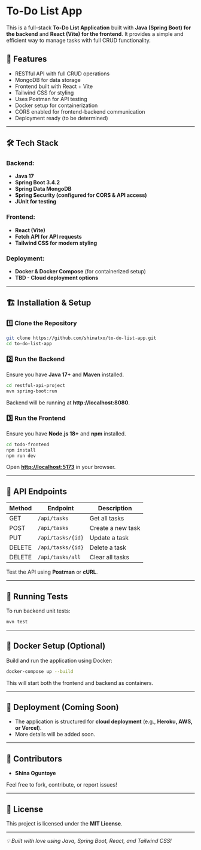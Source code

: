 # To-Do List App

This is a full-stack **To-Do List Application** built with **Java (Spring Boot) for the backend** and **React (Vite) for the frontend**. It provides a simple and efficient way to manage tasks with full CRUD functionality.

## 🚀 Features
- RESTful API with full CRUD operations
- MongoDB for data storage
- Frontend built with React + Vite
- Tailwind CSS for styling
- Uses Postman for API testing
- Docker setup for containerization
- CORS enabled for frontend-backend communication
- Deployment ready (to be determined)

---

## 🛠️ Tech Stack
### Backend:
- **Java 17**
- **Spring Boot 3.4.2**
- **Spring Data MongoDB**
- **Spring Security (configured for CORS & API access)**
- **JUnit for testing**

### Frontend:
- **React (Vite)**
- **Fetch API for API requests**
- **Tailwind CSS for modern styling**

### Deployment:
- **Docker & Docker Compose** (for containerized setup)
- **TBD - Cloud deployment options**

---

## 🏗️ Installation & Setup

### 1️⃣ Clone the Repository
```sh
git clone https://github.com/shinatxo/to-do-list-app.git
cd to-do-list-app
```

### 2️⃣ Run the Backend
Ensure you have **Java 17+** and **Maven** installed.
```sh
cd restful-api-project
mvn spring-boot:run
```
Backend will be running at **http://localhost:8080**.

### 3️⃣ Run the Frontend
Ensure you have **Node.js 18+** and **npm** installed.
```sh
cd todo-frontend
npm install
npm run dev
```
Open **[http://localhost:5173](http://localhost:5173)** in your browser.

---

## 📌 API Endpoints
| Method | Endpoint         | Description          |
|--------|-----------------|----------------------|
| GET    | `/api/tasks`    | Get all tasks       |
| POST   | `/api/tasks`    | Create a new task   |
| PUT    | `/api/tasks/{id}` | Update a task       |
| DELETE | `/api/tasks/{id}` | Delete a task       |
| DELETE | `/api/tasks/all` | Clear all tasks     |

Test the API using **Postman** or **cURL**.

---

## 🧪 Running Tests
To run backend unit tests:
```sh
mvn test
```

---

## 🐳 Docker Setup (Optional)
Build and run the application using Docker:
```sh
docker-compose up --build
```
This will start both the frontend and backend as containers.

---

## 🚀 Deployment (Coming Soon)
- The application is structured for **cloud deployment** (e.g., **Heroku, AWS, or Vercel**).
- More details will be added soon.

---

## 👥 Contributors
- **Shina Oguntoye**

Feel free to fork, contribute, or report issues!

---

## 📜 License
This project is licensed under the **MIT License**.

---

_💡 Built with love using Java, Spring Boot, React, and Tailwind CSS!_

